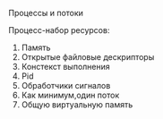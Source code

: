 Процессы и потоки

Процесс-набор ресурсов:
1. Память
2. Открытые файловые дескрипторы
3. Констекст выполнения
4. Pid 
5. Обработчики сигналов
6. Как минимум,один поток
7. Общую виртуальную память


